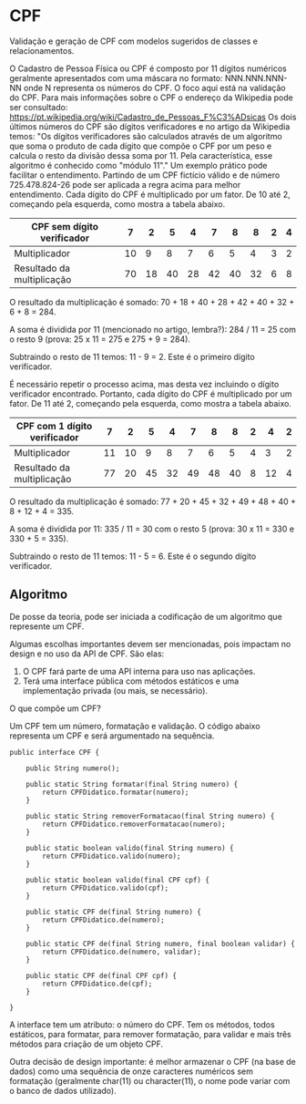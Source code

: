 # CPF
Validação e geração de CPF com modelos sugeridos de classes e relacionamentos.

O Cadastro de Pessoa Física ou CPF é composto por 11 dígitos numéricos geralmente apresentados com uma máscara no formato: NNN.NNN.NNN-NN onde N representa os números do CPF. O foco aqui está na validação do CPF. Para mais informações sobre o CPF o endereço da Wikipedia pode ser consultado: https://pt.wikipedia.org/wiki/Cadastro_de_Pessoas_F%C3%ADsicas
Os dois últimos números do CPF são dígitos verificadores e no artigo da Wikipedia temos: "Os dígitos verificadores são calculados através de um algoritmo que soma o produto de cada dígito que compõe o CPF por um peso e calcula o resto da divisão dessa soma por 11. Pela característica, esse algoritmo é conhecido como "módulo 11"."
Um exemplo prático pode facilitar o entendimento. Partindo de um CPF fictício válido e de número 725.478.824-26 pode ser aplicada a regra acima para melhor entendimento.
Cada dígito do CPF é multiplicado por um fator. De 10 até 2, começando pela esquerda, como mostra a tabela abaixo.

| CPF sem dígito verificador | 7 |  2 |  5 |  4 |  7 |  8 |  8 | 2 | 4 |
| -------------------------- | - |  - |  - |  - |  - |  - |  - | - | - |
| Multiplicador              |10 |  9 |  8 |  7 |  6 |  5 |  4 | 3 | 2 |
| Resultado da multiplicação |70 | 18 | 40 | 28 | 42 | 40 | 32 | 6 | 8 |

O resultado da multiplicação é somado: 70 + 18 + 40 + 28 + 42 + 40 + 32 + 6 + 8 = 284.

A soma é dividida por 11 (mencionado no artigo, lembra?): 284 / 11 = 25 com o resto 9 (prova: 25 x 11 = 275 e 275 + 9 = 284).

Subtraindo o resto de 11 temos: 11 - 9 = 2. Este é o primeiro dígito verificador.

É necessário repetir o processo acima, mas desta vez incluindo o dígito verificador encontrado. Portanto, cada dígito do CPF é multiplicado por um fator. De 11 até 2, começando pela esquerda, como mostra a tabela abaixo.

| CPF com 1 dígito verificador | 7 |  2 |  5 |  4 |  7 |  8 |  8 | 2 |  4 | 2 |
| ---------------------------- | - |  - |  - |  - |  - |  - |  - | - |  - | - |
| Multiplicador                |11 | 10 |  9 |  8 |  7 |  6 |  5 | 4 |  3 | 2 |
| Resultado da multiplicação   |77 | 20 | 45 | 32 | 49 | 48 | 40 | 8 | 12 | 4 |

O resultado da multiplicação é somado: 77 + 20 + 45 + 32 + 49 + 48 + 40 + 8 + 12 + 4 = 335.

A soma é dividida por 11: 335 / 11 = 30 com o resto 5 (prova: 30 x 11 = 330 e 330 + 5 = 335).

Subtraindo o resto de 11 temos: 11 - 5 = 6. Este é o segundo dígito verificador.


## Algoritmo

De posse da teoria, pode ser iniciada a codificação de um algoritmo que represente um CPF.

Algumas escolhas importantes devem ser mencionadas, pois impactam no design e no uso da API de CPF. São elas:

1. O CPF fará parte de uma API interna para uso nas aplicações.
2. Terá uma interface pública com métodos estáticos e uma implementação privada (ou mais, se necessário).

O que compõe um CPF?

Um CPF tem um número, formatação e validação. O código abaixo representa um CPF e será argumentado na sequência.

```
public interface CPF {

    public String numero();
    
    public static String formatar(final String numero) {
        return CPFDidatico.formatar(numero);
    }

    public static String removerFormatacao(final String numero) {
	    return CPFDidatico.removerFormatacao(numero);
	}

    public static boolean valido(final String numero) {
        return CPFDidatico.valido(numero);
    }

    public static boolean valido(final CPF cpf) {
        return CPFDidatico.valido(cpf);
    }

    public static CPF de(final String numero) {
        return CPFDidatico.de(numero);
    }

    public static CPF de(final String numero, final boolean validar) {
        return CPFDidatico.de(numero, validar);
    }

    public static CPF de(final CPF cpf) {
        return CPFDidatico.de(cpf);
    }
    
}
```

A interface tem um atributo: o número do CPF. Tem os métodos, todos estáticos, para formatar, para remover formatação, para validar e mais três métodos para criação de um objeto CPF.

Outra decisão de design importante: é melhor armazenar o CPF (na base de dados) como uma sequência de onze caracteres numéricos sem formatação (geralmente char(11) ou character(11), o nome pode variar com o banco de dados utilizado).

